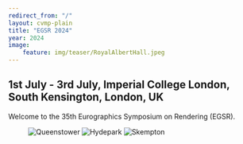 ```yaml
---
redirect_from: "/"
layout: cvmp-plain
title: "EGSR 2024"
year: 2024
image:
    feature: img/teaser/RoyalAlbertHall.jpeg
---
```

## 1st July - 3rd July, Imperial College London, South Kensington, London, UK

Welcome to the 35th Eurographics Symposium on Rendering (EGSR).

<!-- featured images -->
<figure class="top3" >
    <img class="col-xs-12 col-sm-4" src="{{site.url}}/img/2024/egsr/queenstower.jpg" alt="Queenstower">
    <img class="col-xs-12 col-sm-4" src="{{site.url}}/img/2024/egsr/hydepark.jpg" alt="Hydepark">
    <img class="col-xs-12 col-sm-4" src="{{site.url}}/img/2024/egsr/skempton-auditorium.jpg" alt="Skempton">
</figure>
